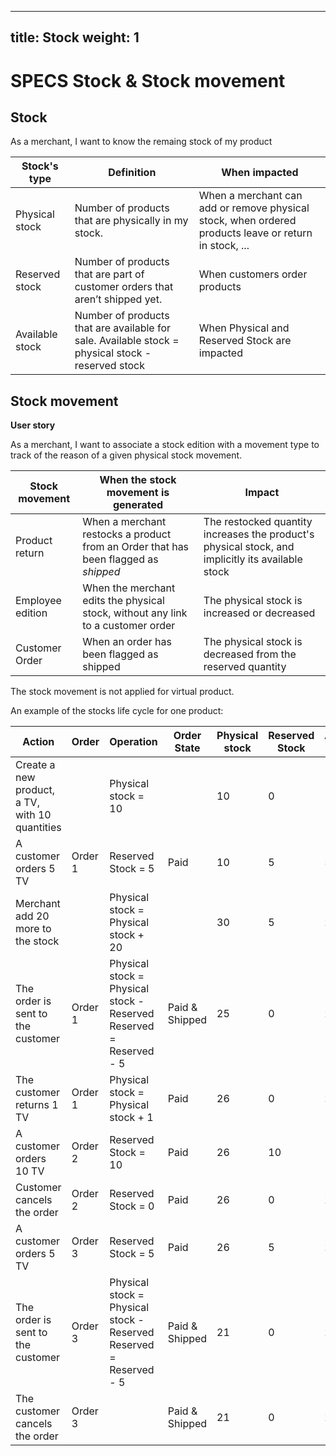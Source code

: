 
---
title: Stock
weight: 1
---
# SPECS Stock & Stock movement

## Stock

As a merchant, I want to know the remaing stock of my product

| Stock's type | Definition | When impacted |
| --- | --- | --- |
| Physical stock | Number of products that are physically in my stock. | When a merchant can add or remove physical stock, when ordered products leave or return in stock, ... |
| Reserved stock | Number of products that are part of customer orders that aren’t shipped yet. | When customers order products |
| Available stock | Number of products that are available for sale. Available stock = physical stock - reserved stock | When Physical and Reserved Stock are impacted |

## Stock movement

**User story**

As a merchant, I want to associate a stock edition with a movement type to track of the reason of a given physical stock movement.

| Stock movement | When the stock movement is generated | Impact |
| --- | --- | --- |
| Product return | When a merchant restocks a product from an Order that has been flagged as _shipped_ | The restocked quantity increases the product's physical stock, and implicitly its available stock |
| Employee edition | When the merchant edits the physical stock, without any link to a customer order | The physical stock is increased or decreased |
| Customer Order | When an order has been flagged as shipped | The physical stock is decreased from the reserved quantity |

The stock movement is not applied for virtual product.

An example of the stocks life cycle for one product:

| Action | Order | Operation | Order State | Physical stock | Reserved Stock | Available Stock | Stock movement |
| --- | --- | --- | --- | --- | --- | --- | --- |
| Create a new product, a TV, with 10 quantities  |  | Physical stock = 10 |  | 10 | 0 | 10 | None |
| A customer orders 5 TV | Order 1 | Reserved Stock = 5 | Paid | 10 | 5 | 5 | None |
| Merchant add 20 more to the stock |  | Physical stock = Physical stock + 20 |  | 30 | 5 | 25 | Employee Edition |
| The order is sent to the customer | Order 1 | Physical stock = Physical stock - Reserved <br> Reserved = Reserved - 5 | Paid & Shipped | 25 | 0 | 25 | Customer Order |
| The customer returns 1 TV | Order 1 | Physical stock = Physical stock + 1 | Paid | 26 | 0 | 26 | Product Return |
| A customer orders 10 TV | Order 2 | Reserved Stock = 10 | Paid  | 26 | 10 | 16 | None |
| Customer cancels the order | Order 2 | Reserved Stock = 0 | Paid  | 26 | 0 | 26 | None |
| A customer orders 5 TV | Order 3 | Reserved Stock = 5 | Paid | 26 | 5 | 21 | None |
| The order is sent to the customer | Order 3 | Physical stock = Physical stock - Reserved <br> Reserved = Reserved - 5 | Paid & Shipped | 21 | 0 | 21 | None |
| The customer cancels the order | Order 3 |  | Paid & Shipped | 21 | 0 | 21 | None |

